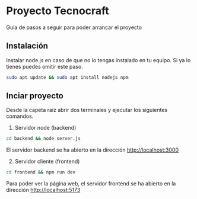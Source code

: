 # Proyecto Tecnocraft

Guía de pasos a seguir para poder arrancar el proyecto

## Instalación

Instalar node.js en caso de que no lo tengas instalado en tu equipo. Si ya lo tienes puedes omitir este paso.

```bash
sudo apt update && sudo apt install nodejs npm
```

## Inciar proyecto

Desde la capeta raíz abrir dos terminales y ejecutar los siguientes comandos.

1. Servidor node (backend)

```bash
cd backend && node server.js
```

El servidor backend se ha abierto en la dirección [http://localhost:3000](http://localhost:3000/)

2. Servidor cliente (frontend)

```bash
cd frontend && npm run dev
```

Para poder ver la página web, el servidor frontend se ha abierto en la dirección [http://localhost:5173](http://localhost:5173)